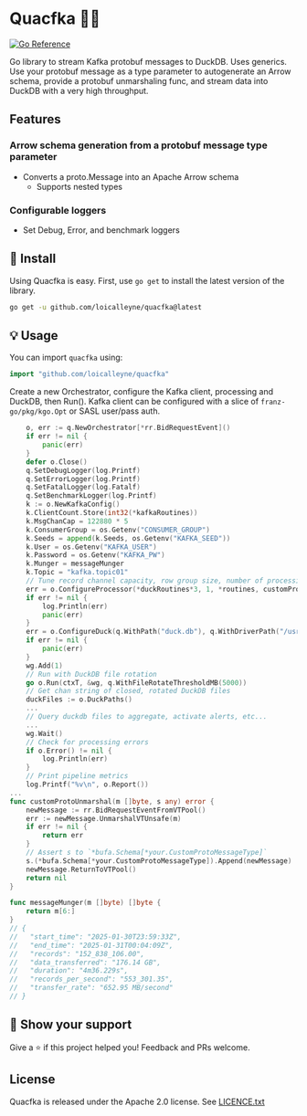 Quacfka 🏹🦆
===================
[![Go Reference](https://pkg.go.dev/badge/github.com/loicalleyne/quacfka.svg)](https://pkg.go.dev/github.com/loicalleyne/quacfka)

Go library to stream Kafka protobuf messages to DuckDB.
Uses generics. Use your protobuf message as a type parameter to autogenerate an Arrow schema, provide a protobuf unmarshaling func, and stream data into DuckDB with a very high throughput.

## Features
### Arrow schema generation from a protobuf message type parameter
- Converts a proto.Message into an Apache Arrow schema
	- Supports nested types 
### Configurable loggers
- Set Debug, Error, and benchmark loggers

## 🚀 Install

Using Quacfka is easy. First, use `go get` to install the latest version
of the library.

```sh
go get -u github.com/loicalleyne/quacfka@latest
```

## 💡 Usage

You can import `quacfka` using:

```go
import "github.com/loicalleyne/quacfka"
```

Create a new Orchestrator, configure the Kafka client, processing and DuckDB, then Run().
Kafka client can be configured with a slice of `franz-go/pkg/kgo.Opt` or SASL user/pass auth.
```go
    o, err := q.NewOrchestrator[*rr.BidRequestEvent]()
	if err != nil {
		panic(err)
	}
	defer o.Close()
	q.SetDebugLogger(log.Printf)
	q.SetErrorLogger(log.Printf)
	q.SetFatalLogger(log.Fatalf)
	q.SetBenchmarkLogger(log.Printf)
    k := o.NewKafkaConfig()
	k.ClientCount.Store(int32(*kafkaRoutines))
	k.MsgChanCap = 122880 * 5
	k.ConsumerGroup = os.Getenv("CONSUMER_GROUP")
	k.Seeds = append(k.Seeds, os.Getenv("KAFKA_SEED"))
	k.User = os.Getenv("KAFKA_USER")
	k.Password = os.Getenv("KAFKA_PW")
	k.Munger = messageMunger
	k.Topic = "kafka.topic01"
    // Tune record channel capacity, row group size, number of processing routines, set custom unmarshal func
	err = o.ConfigureProcessor(*duckRoutines*3, 1, *routines, customProtoUnmarshal)
	if err != nil {
		log.Println(err)
		panic(err)
	}
	err = o.ConfigureDuck(q.WithPath("duck.db"), q.WithDriverPath("/usr/local/lib/libduckdb.so"), q.WithDestinationTable("mytable"), q.WithDuckConnections(*duckRoutines))
	if err != nil {
		panic(err)
	}
	wg.Add(1)
	// Run with DuckDB file rotation
	go o.Run(ctxT, &wg, q.WithFileRotateThresholdMB(5000))
	// Get chan string of closed, rotated DuckDB files
	duckFiles := o.DuckPaths()
	...
	// Query duckdb files to aggregate, activate alerts, etc...
	...
	wg.Wait()
	// Check for processing errors
	if o.Error() != nil {
		log.Println(err)
	}
	// Print pipeline metrics
	log.Printf("%v\n", o.Report())
...
func customProtoUnmarshal(m []byte, s any) error {
	newMessage := rr.BidRequestEventFromVTPool()
	err := newMessage.UnmarshalVTUnsafe(m)
	if err != nil {
		return err
	}
	// Assert s to `*bufa.Schema[*your.CustomProtoMessageType]`
	s.(*bufa.Schema[*your.CustomProtoMessageType]).Append(newMessage)
	newMessage.ReturnToVTPool()
	return nil
}

func messageMunger(m []byte) []byte {
	return m[6:]
}
// {
//   "start_time": "2025-01-30T23:59:33Z",
//   "end_time": "2025-01-31T00:04:09Z",
//   "records": "152_838_106.00",
//   "data_transferred": "176.14 GB",
//   "duration": "4m36.229s",
//   "records_per_second": "553_301.35",
//   "transfer_rate": "652.95 MB/second"
// }
```

## 💫 Show your support

Give a ⭐️ if this project helped you!
Feedback and PRs welcome.

## License

Quacfka is released under the Apache 2.0 license. See [LICENCE.txt](LICENCE.txt)